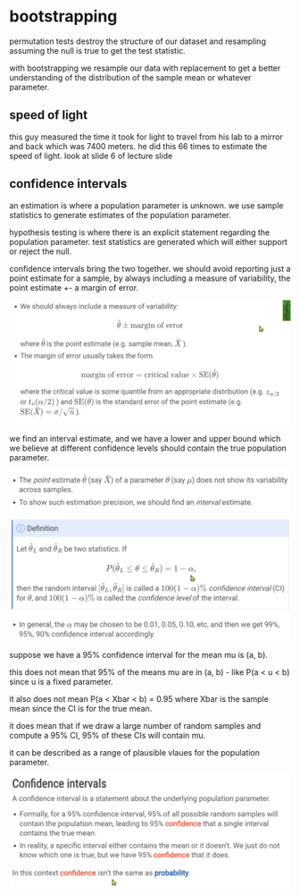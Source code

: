 # bootstrapping

permutation tests destroy the structure of our dataset and resampling assuming the null is true to get the test statistic.

with bootstrapping we resample our data with replacement to get a better understanding of the distribution of the sample mean or whatever parameter.

## speed of light

this guy measured the time it took for light to travel from his lab to a mirror and back which was 7400 meters. he did this 66 times to estimate the speed of light. look at slide 6 of lecture slide

## confidence intervals

an estimation is where a population parameter is unknown. we use sample statistics to generate estimates of the population parameter.

hypothesis testing is where there is an explicit statement regarding the population parameter. test statistics are generated which will either support or reject the null.

confidence intervals bring the two together. we should avoid reporting just a point estimate for a sample, by always including a measure of variability, the point estimate +- a margin of error.

<p align="center">
    <img src="https://github.com/infernocadet/data2002/blob/main/graphics/ca.png" width="auto" height="auto">
</p>

we find an interval estimate, and we have a lower and upper bound which we believe at different confidence levels should contain the true population parameter.

<p align="center">
    <img src="https://github.com/infernocadet/data2002/blob/main/graphics/dpp.png" width="auto" height="auto">
</p>

suppose we have a 95% confidence interval for the mean mu is (a, b).

this does not mean that 95% of the means mu are in (a, b) - like P(a < u < b) since u is a fixed parameter.

it also does not mean P(a < Xbar < b) = 0.95 where Xbar is the sample mean since the CI is for the true mean.

it does mean that if we draw a large number of random samples and compute a 95% CI, 95% of these CIs will contain mu.

it can be described as a range of plausible vlaues for the population parameter.

<p align="center">
    <img src="https://github.com/infernocadet/data2002/blob/main/graphics/sumtest.png" width="auto" height="auto">
</p>
